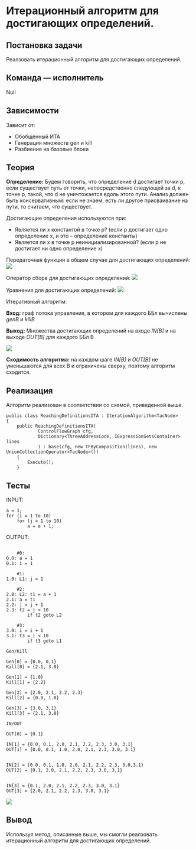 # Итерационный алгоритм для достигающих определений.

## Постановка задачи
Реалзовать итерационный алгоритм для достигающих определений.

## Команда — исполнитель
Null

## Зависимости
Зависит от:
- Обобщенный ИТА
- Генерация множеств gen и kill
- Разбиение на базовые блоки

## Теория
**Определение:** Будем говорить, что определение d достигает точки p,
если существует путь от точки, непосредственно следующей за d, к
точке p, такой, что d не уничтожается вдоль этого пути.
Анализ должен быть консервативным: если не знаем, есть ли другое
присваивание на пути, то считаем, что существует.

Достигающие определения используются при:
- Является ли x константой в точке p? (если p достигает одно
определение x, и это – определение константы)
- Является ли x в точке p неинициализированной? (если p не
достигает ни одно определение x)

Передаточная функция в общем случае для достигающих определений:
![](../images/39-teamNull-1.png)

Оператор сбора для достигающих определений:
![](../images/39-teamNull-2.png)

Уравнения для достигающих определений:
![](../images/39-teamNull-3.png)

Итеративный алгоритм:

**Вход:** граф потока управления, в котором для каждого ББл вычислены
*genB* и *killB*

**Выход:** Множества достигающих определений на входе *IN[B]* и на
выходе *OUT[B]* для каждого ББл B

![](../images/39-teamNull-4.png)

**Сходимость алгоритма:** на каждом шаге *IN[B]* и *OUT[B]* не
уменьшаются для всех B и ограничены сверху, поэтому алгоритм
сходится.

## Реализация
Алгоритм реализован в соответствии со схемой, приведенной выше.

```
public class ReachingDefinitionsITA : IterationAlgorithm<TacNode>
{
	public ReachingDefinitionsITA(
			ControlFlowGraph cfg,
			Dictionary<ThreeAddressCode, IExpressionSetsContainer> lines
			) : base(cfg, new TFByComposition(lines), new UnionCollectionOperator<TacNode>())
    {
        Execute();
	}
```
## Тесты

INPUT:

```
a = 1;
for (i = 1 to 10)
	for (j = 1 to 10)
		a = a + 1;
```
OUTPUT:

```

	#0:
0.0: a = 1  
0.1: i = 1  

	#1:
1.0: L1: j = 1  

	#2:
2.0: L2: t1 = a + 1
2.1: a = t1  
2.2: j = j + 1
2.3: t2 = j < 10
	    if t2 goto L2

	#3:
3.0: i = i + 1
3.1: t3 = i < 10
	    if t3 goto L1
		
Gen/Kill
		
Gen[0] = {0.0, 0,1}
Kill[0] = {2.1, 3.0}

Gen[1] = {1.0}
Kill[1] = {2.2}

Gen[2] = {2.0, 2.1, 2.2, 2.3}
Kill[2] = {0.0, 1.0}

Gen[3] = {3.0, 3,1}
Kill[3] = {2.1, 3.0}

IN/OUT

OUT[0] = {0.1}

IN[1] = {0.0, 0.1, 2.0, 2.1, 2.2, 2.3, 3.0, 3.1}
OUT[1] = {0.0, 0.1, 1.0, 2.0, 2.1, 2.3, 3.0, 3.1}


IN[2] = {0.0, 0.1, 1.0, 2.0, 2.1, 2.2, 2.3, 3.0,3.1}
OUT[2] = {0.1, 2.0, 2.1, 2.2, 2.3, 3.0, 3,1}


IN[3] = {0.1, 2.0, 2.1, 2.2, 2.3, 3.0, 3.1}
OUT[3] = {2.0, 2.1, 2.2, 2.3, 3.0, 3.1}
```
![](../images/39-teamNull-5.png)

## Вывод
Используя метод, описанные выше, мы смогли реалзовать итерационный алгоритм для достигающих определений.
